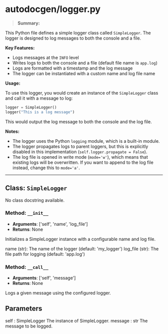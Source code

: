 # autodocgen/logger.py

> **Summary:**

This Python file defines a simple logger class called `SimpleLogger`. The logger is designed to log messages to both the console and a file.

**Key Features:**

* Logs messages at the `INFO` level
* Writes logs to both the console and a file (default file name is `app.log`)
* Logs are formatted with a timestamp and the log message
* The logger can be instantiated with a custom name and log file name

**Usage:**

To use this logger, you would create an instance of the `SimpleLogger` class and call it with a message to log:
```python
logger = SimpleLogger()
logger("This is a log message")
```
This would output the log message to both the console and the log file.

**Notes:**

* The logger uses the Python `logging` module, which is a built-in module.
* The logger propagates logs to parent loggers, but this is explicitly disabled in this implementation (`self.logger.propagate = False`).
* The log file is opened in write mode (`mode='w'`), which means that existing logs will be overwritten. If you want to append to the log file instead, change this to `mode='a'`.


---


## Class: `SimpleLogger`

No class docstring available.


### Method: `__init__`
- **Arguments**: ['self', 'name', 'log_file']
- **Returns**: None

Initializes a SimpleLogger instance with a configurable name and log file.

  name (str): The name of the logger (default: 'my_logger')
  log_file (str): The file path for logging (default: 'app.log')

### Method: `__call__`
- **Arguments**: ['self', 'message']
- **Returns**: None

Logs a given message using the configured logger.

 
Parameters
----------
self : SimpleLogger
    The instance of SimpleLogger.
message : str
    The message to be logged.



